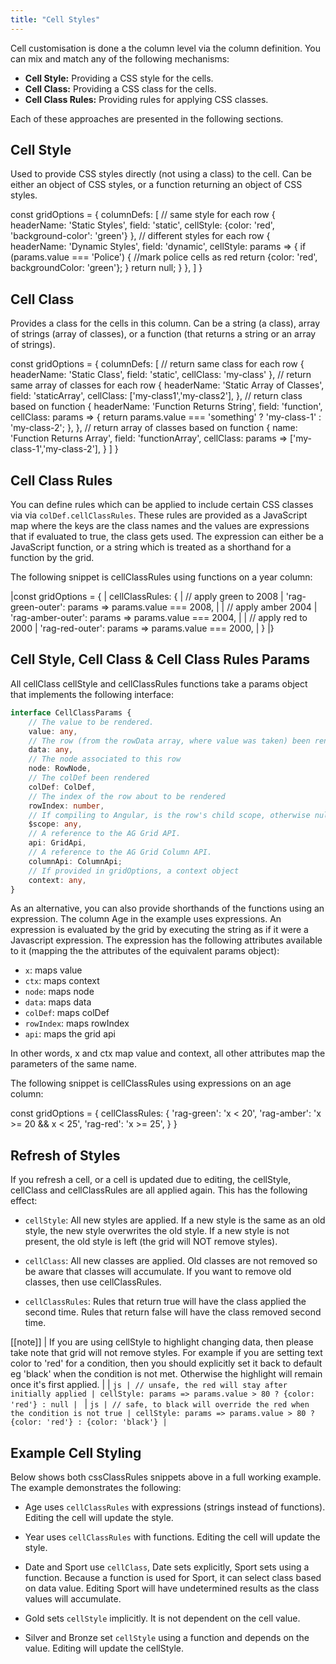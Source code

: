 ```yaml
---
title: "Cell Styles"
---
```


Cell customisation is done a the column level via the column definition. You can mix and match any of the following mechanisms:


- **Cell Style:** Providing a CSS style for the cells.
- **Cell Class:** Providing a CSS class for the cells.
- **Cell Class Rules:** Providing rules for applying CSS classes.

Each of these approaches are presented in the following sections.

## Cell Style

Used to provide CSS styles directly (not using a class) to the cell. Can be either an object
of CSS styles, or a function returning an object of CSS styles.

<snippet spaceBetweenProperties="true">
const gridOptions = {
    columnDefs: [ 
        // same style for each row
        {
            headerName: 'Static Styles',
            field: 'static',
            cellStyle: {color: 'red', 'background-color': 'green'}
        }, 
        // different styles for each row
        {
            headerName: 'Dynamic Styles',
            field: 'dynamic',
            cellStyle: params => {
                if (params.value === 'Police') {
                    //mark police cells as red
                    return {color: 'red', backgroundColor: 'green'};
                }
                return null;
            }
        },
    ]
}
</snippet>


## Cell Class


Provides a class for the cells in this column. Can be a string (a class), array of strings
(array of classes), or a function (that returns a string or an array of strings).

<snippet spaceBetweenProperties="true">
const gridOptions = {
    columnDefs: [
        // return same class for each row
        { 
            headerName: 'Static Class', 
            field: 'static', 
            cellClass: 'my-class' 
        },
        // return same array of classes for each row
        {   
            headerName: 'Static Array of Classes', 
            field: 'staticArray', 
            cellClass: ['my-class1','my-class2'], 
        },
        // return class based on function
        { 
            headerName: 'Function Returns String', 
            field: 'function', 
            cellClass: params => {
                return params.value === 'something' ? 'my-class-1' : 'my-class-2';
            },
        },
        // return array of classes based on function
        {
            name: 'Function Returns Array',
            field: 'functionArray',
            cellClass: params => ['my-class-1','my-class-2'],
        }
    ]
}
</snippet>

## Cell Class Rules


You can define rules which can be applied to include certain CSS classes via via `colDef.cellClassRules`.
These rules are provided as a JavaScript map where the keys are the class names and the values are expressions
that if evaluated to true, the class gets used. The expression can either be a JavaScript function,
or a string which is treated as a shorthand for a function by the grid.



The following snippet is cellClassRules using functions on a year column:


<snippet suppressFrameworkContext="true">
|const gridOptions = {
|    cellClassRules: {
|        // apply green to 2008
|        'rag-green-outer': params => params.value === 2008,
|
|        // apply amber 2004
|        'rag-amber-outer': params => params.value === 2004,
|
|        // apply red to 2000
|        'rag-red-outer': params => params.value === 2000,
|    }
|}
</snippet>

## Cell Style, Cell Class & Cell Class Rules Params


All cellClass cellStyle and cellClassRules functions take a params object that implements the following interface:


```ts
interface CellClassParams {
    // The value to be rendered.
    value: any,
    // The row (from the rowData array, where value was taken) been rendered.
    data: any,
    // The node associated to this row
    node: RowNode,
    // The colDef been rendered
    colDef: ColDef,
    // The index of the row about to be rendered
    rowIndex: number,
    // If compiling to Angular, is the row's child scope, otherwise null.
    $scope: any,
    // A reference to the AG Grid API.
    api: GridApi,
    // A reference to the AG Grid Column API.
    columnApi: ColumnApi;
    // If provided in gridOptions, a context object
    context: any,
}
```

As an alternative, you can also provide shorthands of the functions using an expression.
The column Age in the example uses expressions. An expression is evaluated by the grid
by executing the string as if it were a Javascript expression. The expression
has the following attributes available to it (mapping the the attributes of the equivalent
params object):

- `x`: maps value
- `ctx`: maps context
- `node`: maps node
- `data`: maps data
- `colDef`: maps colDef
- `rowIndex`: maps rowIndex
- `api`: maps the grid api

In other words, x and ctx map value and context, all other attributes map the parameters of the same name.

The following snippet is cellClassRules using expressions on an age column:

<snippet suppressFrameworkContext="true">
const gridOptions = {
    cellClassRules: {
        'rag-green': 'x < 20',
        'rag-amber': 'x >= 20 && x < 25',
        'rag-red': 'x >= 25',
    }
}
</snippet>

## Refresh of Styles

If you refresh a cell, or a cell is updated due to editing, the cellStyle,
cellClass and cellClassRules are all applied again. This has the following
effect:

- `cellStyle`: All new styles are applied. If a new style is the same as an old style, the new style overwrites the old style. If a new style is not present, the old style is left (the grid will NOT remove styles).

- `cellClass`: All new classes are applied. Old classes are not removed so be aware that classes will accumulate. If you want to remove old classes, then use cellClassRules.

- `cellClassRules`: Rules that return true will have the class applied the second time. Rules that return false will have the class removed
    second time.


[[note]]
| If you are using cellStyle to highlight changing data, then please take note that grid will not remove styles. For example if you are setting text color to 'red' for a condition, then you should explicitly set it back to default eg 'black' when the condition is not met. Otherwise the highlight will remain once it's first applied.
|
| ```js
| // unsafe, the red will stay after initially applied
| cellStyle: params => params.value > 80 ? {color: 'red'} : null
| ```
| ```js
| // safe, to black will override the red when the condition is not true
| cellStyle: params => params.value > 80 ? {color: 'red'} : {color: 'black'}
| ```


## Example Cell Styling

Below shows both cssClassRules snippets above in a full working example. The example demonstrates the following:


- Age uses `cellClassRules` with expressions (strings instead of functions). Editing the cell will update the style.

- Year uses `cellClassRules` with functions. Editing the cell will update the style.

- Date and Sport use `cellClass`, Date sets explicitly, Sport sets using a function. Because a function is used for Sport, it can select class based on data value. Editing Sport will have undetermined results as the class values will accumulate.

- Gold sets `cellStyle` implicitly. It is not dependent on the cell value.

- Silver and Bronze set `cellStyle` using a function and depends on the value. Editing will update the cellStyle.

<grid-example title='Cell Styling' name='cell-styling' type='generated'></grid-example>

